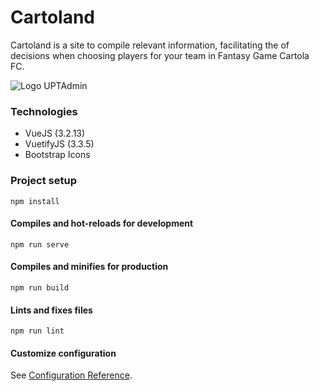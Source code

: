 # Cartoland
Cartoland is a site to compile relevant information, facilitating the of decisions when choosing players for your team in Fantasy Game Cartola FC.

![Logo UPTAdmin](http://www.upt.uefs.br/uploads/img/logo_upt_admin.png)

### Technologies
- VueJS (3.2.13)
- VuetifyJS (3.3.5)
- Bootstrap Icons

### Project setup
```
npm install
```

#### Compiles and hot-reloads for development
```
npm run serve
```

#### Compiles and minifies for production
```
npm run build
```

#### Lints and fixes files
```
npm run lint
```

#### Customize configuration
See [Configuration Reference](https://cli.vuejs.org/config/).
